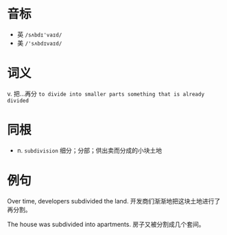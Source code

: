 # 音标

- 英 `/sʌbdɪ'vaɪd/`
- 美 `/'sʌbdɪvaɪd/`

# 词义

v. 把…再分
`to divide into smaller parts something that is already divided`

# 同根

- n. `subdivision` 细分；分部；供出卖而分成的小块土地

# 例句

Over time, developers subdivided the land.
开发商们渐渐地把这块土地进行了再分割。

The house was subdivided into apartments.
房子又被分割成几个套间。


